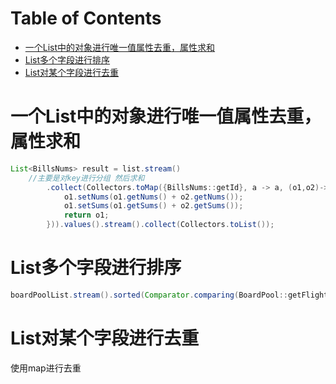 # Table of Contents

* [一个List中的对象进行唯一值属性去重，属性求和](#一个list中的对象进行唯一值属性去重属性求和)
* [List多个字段进行排序](#list多个字段进行排序)
* [List对某个字段进行去重](#list对某个字段进行去重)






# 一个List中的对象进行唯一值属性去重，属性求和


```java
List<BillsNums> result = list.stream()
    //主要是对key进行分组 然后求和
        .collect(Collectors.toMap({BillsNums::getId}, a -> a, (o1,o2)-> {
			o1.setNums(o1.getNums() + o2.getNums());
			o1.setSums(o1.getSums() + o2.getSums());
			return o1;
		})).values().stream().collect(Collectors.toList());
```



# List多个字段进行排序

```java
boardPoolList.stream().sorted(Comparator.comparing(BoardPool::getFlightFlow).thenComparing(BoardPool::getStartAreaCode).thenComparing(BoardPool::getFlightFlow)).collect(Collectors.toList())
```



# List对某个字段进行去重

使用map进行去重

